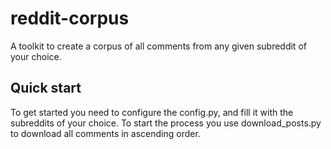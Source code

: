 # reddit-corpus
A toolkit to create a corpus of all comments from any given subreddit of your choice.

## Quick start ##

To get started you need to configure the config.py, and fill it with the subreddits of your choice. To start the process you use download_posts.py to download all comments in ascending order. 
